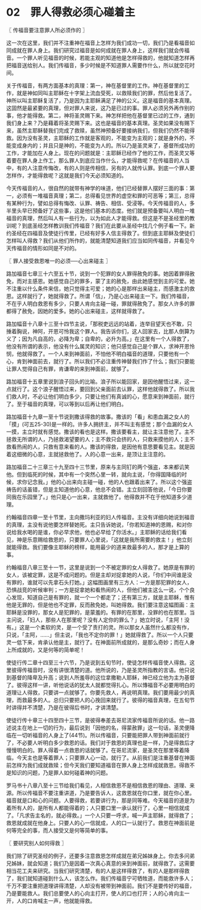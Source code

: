 # 02　罪人得救必须心碰着主



〖 传福音要注意罪人所必须作的 〗

这一次在这里，我们并不注重神在福音上怎样为我们成功一切，我们乃是看福音如同成就在罪人身上。我们研究过福音是如何成就在罪人身上，这样我们就会传福音。一个罪人听见福音的时候，若能主观的知道他是怎样得救的，他就知道怎样再把福音送给别人。我们传福音，多少时候是不知道罪人需要作什么，所以就空花时间。

关于传福音，有两方面基本的真理：第一，神在基督里的工作。神在基督里的工作，就是神如同叫主耶稣在十字架上流血受死，以救赎我们的罪，然后他复活了。神所以叫主耶稣复活了，乃是因为主耶稣满足了神的公义。这是福音的基本真理。这固然是最紧要的真理，但对罪人来说，这乃是已过的事。罪人必须另外再作别的事，他才能得救。第二，神将圣灵赐下来。神怎样把他在基督里已过的工作，通到我们身上来？乃是藉着将圣灵赐下来。这也是福音的基本真理。圣灵如果没有赐下来，虽然主耶稣替我们完成了救赎，虽然神预备好要接纳我们，但我们仍然不能得救。因为没有圣灵，主耶稣的工作就是客观的，不能变为主观的；就是身外的，不能变成身内的；并且只是神的，不能变为人的。所以乃是圣灵来了，基督所成功的工作，才能加在人身上。现在的问题就是：主耶稣已经作了他的工作，而圣灵又等着要在罪人身上作工，那么罪人到底应当作什么，才能得救呢？在传福音的人当中，有的人注意传悔改，有的人则是传相信，另有的人就传认罪。到底一个罪人要怎样作，才能得救呢？这就是我们今天必须知道的。

今天传福音的人，很自然的就带有神学的味道，他们已经替罪人摆好三面的事：第一，必须有一堆福音真理；第二，总得看见世界的虚空和罪的可恶等；第三，总得有某种行为，譬如总得有悔改、认罪、祷告、相信、受浸等。今天传福音的人，多半里头早已预备好了这些事，这是他们基本的态度。他们就是预备要叫人明白一堆福音的真理，然后叫人有一些行为，以为如此人才能得救。但这是不是圣经里的教训呢？到底圣经怎样教训我们传福音？我们在此要从圣经中找几个例子看一下。新约圣经在四福音及使徒行传里，已经有好多人信主得救了。但到底主耶稣及使徒们怎样叫人得救？我们从他们所作的，就能清楚知道我们应当如同传福音，并看见今天传福音的情形如同是不对的。



〖 罪人接受救恩唯一的必须──心出来碰主 〗

路加福音七章三十六至五十节，说到一个犯罪的女人罪得赦免的事。她因着罪得赦免，而对主感恩。她感觉自己的罪多，蒙了主的赦免，由此她感觉到主的可爱。她不注重以什么条件来信，她只觉得主可爱；她的心是那样出来碰主，而感激主的救恩。这样就行了，她就得救了。所谓「信」，乃是心出来碰主一下。我们传福音，不在乎人明白救恩有多少，只要人肯向主碰一碰，罪就得赦免了。那女人许多的罪都得了赦免，因她的爱多。她的心出来碰主，这样就得救了。

路加幅音十八章十三至十四节主说，「那税吏远远的站着，连举目望天也不敢，只捶着胸说，神阿，开恩可怜我这个罪人。我告诉你们，这人回家去，比那人倒算为义了；因为凡自高的，必降为卑；自卑的，必升为高。」在这里有一个人得救了，他没有所谓的表示，他没有什么属灵的知识；他只感觉自己是个罪人，求神开恩怜悯，他就得救了。一个人来到神面前，不怕他不明白福音的道理，只要他有一个心，肯到神面前去，就行了。所以我们不必注重传神替我们作了什么；我们只要能让罪人觉得自己有罪，肯谦卑的来到神面前，就够了。

路加福音十五章里说到浪子回头的比喻。浪子所以能回家，是因他醒悟过来，这一点就行了。这个浪子醒悟过来，要回到父亲面前去认罪，这样他就得救了。所以我们救人时，不必让他们明白多少，只要让他们有真诚的心，愿意来到神面前，就行了。至于福音的真理，可以等到以后再让他们明白。

路加福音十九章一至十节说到撒该得救的故事。撒该的「看」和患血漏之女人的「摸」(可五25-30)是一样的。许多人拥挤主，并不叫主有感觉；那个血漏的女人一摸，主立时就有感觉。撒该的看也是这样。撒该要看主，就让主注意他了。主不拯救无所谓的人，乃拯救渴望要的人；主不救只会挤的人，只救来摸他的人；主不救看热闹的人，只救有意来看的人。撒该的得救，是因他有意思要看见主。就是因着这细微的心意，主就拯救他了。人的心意一出来，是顶让主注意的。

路加福音二十三章三十九至四十三节里，原来与主同钉的两个强盗，本来都讥笑他。但到临死的时候，其中有一个突然心里一转，就向主说，「你得国降临的时候，求你记念我。」他的心出来向主碰一碰，他的人也跟着出来了。所以这个强盗祷告的话虽错，但是主知道他的心意，他总不会错。主立刻回答他说，「今日你要同我在乐园里了。」他只是心一出来，主就救他了。他得救并不在于他知道多少道理。

约翰福音四章一至十节里，主向撒玛利亚的妇人传福音。主没有详细向她说到福音的真理，主没有说他要怎样替她死。主只告诉她说，「你若知道神的恩赐，和对你说给我水喝的是谁，你必早求他，他也必早给了你活水。」主耶稣的话给我们看见，神是乐意赐给救恩的，只要罪人心里说，「这就是我所需要的救主！」他立刻就能得救。我们要像主耶稣的榜样，能用最少的道来救最多的人，那才是上算的事。

约翰福音八章三至十一节，这里是说到一个不被定罪的女人得救了。她原是有罪的女人，该被定罪，这是不成问题的。但是主却对捉拿她的人说，「你们中间谁是没有罪的，谁就可以先拿石头打她。」这幅图画里有三方人：一方是那犯罪的女人，恐惧战竞的听候审判；一方是捉拿她和看热闹的人，但他们被主这么一说，个个良心发现，知道自己是有罪的，就一个一个都走了；还有第三方，就是主耶稣，惟有他是无罪的，但是他也不定罪，反而赦免她，叫她得救。我们要注意这幅图画：主耶稣是没罪的，那女人是犯罪的，是蒙羞的。有罪的在那里，没罪的也在那里。当主问说，「妇人，那些人在那里呢？没有人定你的罪么？」她立时说，「主阿！没有。」这是一个柔软的灵，是一个受了责打的灵。所以那女人虽然什么都没有作，只说，「主阿，……」但主说，「我也不定你的罪！」她就得救了。所以一个人只要灵一低下来，肯承认他是主，就行了。在神面前所成就的，是那么奇妙；而在人身上所成就的，又是何等的简单呢！

使徒行传二章十四至三十六节，乃是说到五旬节时，使徒怎样传福音使人得救。这里彼得传福音时，没有讲很清楚的道。他所说的，乃是圣灵所指教的言语。他只说到基督的降卑及升高；说到人所羞辱的这位拿撒勒人耶稣，神已经立他为主为基督了。彼得这样一讲，听他说话的犹太人就都觉得扎心。所以慱福音不必要用明白的道理让人得救，只要讲一点就够了。你要先救人，再说明真理。我们要用最少的真理，而救最多的人。总归只要把人的心挽回来就行了。彼得的福音真理，在五旬节时讲得并不清楚，乃是在彼得后书时，才讲清楚。

使徒行传十章三十四至四十三节，是彼得奉差去哥尼流家传福音所说的话。他一路述说主在地上一切的行为，最后说到「因他的名，得蒙赦罪」这一句话，圣灵便降临在一切听福音的人身上了(44节)。所以传福音，只要能把罪人带到神面前就行了，不必要人听明白多少救恩的话。我们对于救恩的真理也是一样，乃是得救后才慢慢明白的。罪人得着一点救恩的话就够了。在哥尼流家，是圣灵在那里等着降临，今天主也是等着罪人；只要罪人心一动，就行了。从前我们是注重基督在神面前怎样为我们成就救赎；但今天我们要知道福音在罪人身上怎样成就救恩。得救不是知识的问题，乃是罪人如何碰着神的问题。

罗马书十八章八至十三节给我们看见，人相信救恩不是相信救恩的理由、道理、来源。所以传福音不要注重讲道，乃是要告诉人，这救恩就在你口里，就在你心里。福音就是口和心的问题。人要得救，若要讲行为，那是同等难。今天福音的道是为着所有人的，是所有人都能得着的；人只要口里一承认就行了，心里一相信就成了。「凡求告主名的，就必得救。」一个人只要一呼求，喊一声主耶稣，就得救了；救恩就成就在他身上。只要人的心一信就成，人的口一认就行了。救恩在神面前是何等完全的事，而人接受又是何等简单的事。



〖 要研究别人如何得救 〗

我们除了研究圣经的例子，还要多注意救恩怎样成就在弟兄姊妹身上。你去多问弟兄姊妹，就会知道；我们乃是因着一次真心真意的来到神面前，就得救了。这需要相当花工夫来研究。当我们研究清楚，有的人是这样得救了，有的人是那样得救了，我们就知道碰到什么人，该怎么作。我们传福音宁可牺牲道，而能救许多人；千万不要注重把道理讲得清楚，人却没有被带到神面前。我们不是要传好的福音，乃是要能救人。我们总要使人的心向主打开，使人的口也打开；人的心肯向主一开，人的口肯喊主一声，他就能得救。

